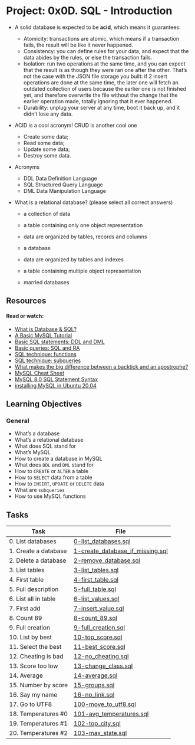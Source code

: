 
# Project: 0x0D. SQL - Introduction
- A solid database is expected to be **acid**, which means it guarantees:
    - Atomicity: transactions are atomic, which means if a transaction fails, the result will be like it never happened.
    - Consistency: you can define rules for your data, and expect that the data abides by the rules, or else the transaction fails.
    - Isolation: run two operations at the same time, and you can expect that the result is as though they were ran one after the other. That’s not the case with the JSON file storage you built: if 2 insert operations are done at the same time, the later one will fetch an outdated collection of users because the earlier one is not finished yet, and therefore overwrite the file without the change that the earlier operation made, totally ignoring that it ever happened.
    - Durability: unplug your server at any time, boot it back up, and it didn’t lose any data.

- ACID is a cool acronym! CRUD is another cool one

    - Create some data;
    - Read some data;
    - Update some data;
    - Destroy some data.

- Acronyms
    - DDL Data Definition Language
    - SQL Structured Query Language
    - DML Data Manipulation Language

- What is a relational database? (please select all correct answers)
    - a collection of data
    - a table containing only one object representation
    - data are organized by tables, records and columns
    - a database

    - data are organized by tables and indexes
    - a table containing multiple object representation
    - married databases



## Resources

#### Read or watch:

* [What is Database & SQL?](https://intranet.alxswe.com/rltoken/yyRKTEdRkYEVlRgZPbasjw)
* [A Basic MySQL Tutorial](https://intranet.alxswe.com/rltoken/sV2PtK5YfQsXWW1malRZ5Q)
* [Basic SQL statements: DDL and DML](https://intranet.alxswe.com/rltoken/IUKo4-UaRZSKPvXr5u9oBw)
* [Basic queries: SQL and RA](https://intranet.alxswe.com/rltoken/rXKvu2u7vg1Hj6bnX7UgMg)
* [SQL technique: functions](https://intranet.alxswe.com/rltoken/-Riv_dzSYsJyvy-LlaO6Mg)
* [SQL technique: subqueries](https://intranet.alxswe.com/rltoken/QpIXoR--8eBIaidgSWYsBQ)
* [What makes the big difference between a backtick and an apostrophe?](https://intranet.alxswe.com/rltoken/Gt0nFJPJRwW2Y0izzwbVrw)
* [MySQL Cheat Sheet](https://intranet.alxswe.com/rltoken/1oU1LwCksQLXjs6fZYezrw)
* [MySQL 8.0 SQL Statement Syntax](https://intranet.alxswe.com/rltoken/HmdmLiYBM0Q34iCYPWd9XQ)
* [installing MySQL in Ubuntu 20.04](https://intranet.alxswe.com/rltoken/IpYI9rgbwfjxOAQQgpHCmQ)
## Learning Objectives

### General

* What’s a database
* What’s a relational database
* What does SQL stand for
* What’s MySQL
* How to create a database in MySQL
* What does <code>DDL</code> and <code>DML</code> stand for
* How to <code>CREATE</code> or <code>ALTER</code> a table
* How to <code>SELECT</code> data from a table
* How to <code>INSERT</code>, <code>UPDATE</code> or <code>DELETE</code> data
* What are <code>subqueries</code>
* How to use MySQL functions
## Tasks

| Task | File |
| ---- | ---- |
| 0. List databases | [0-list_databases.sql](./0-list_databases.sql) |
| 1. Create a database | [1-create_database_if_missing.sql](./1-create_database_if_missing.sql) |
| 2. Delete a database | [2-remove_database.sql](./2-remove_database.sql) |
| 3. List tables | [3-list_tables.sql](./3-list_tables.sql) |
| 4. First table | [4-first_table.sql](./4-first_table.sql) |
| 5. Full description | [5-full_table.sql](./5-full_table.sql) |
| 6. List all in table | [6-list_values.sql](./6-list_values.sql) |
| 7. First add | [7-insert_value.sql](./7-insert_value.sql) |
| 8. Count 89 | [8-count_89.sql](./8-count_89.sql) |
| 9. Full creation | [9-full_creation.sql](./9-full_creation.sql) |
| 10. List by best | [10-top_score.sql](./10-top_score.sql) |
| 11. Select the best | [11-best_score.sql](./11-best_score.sql) |
| 12. Cheating is bad | [12-no_cheating.sql](./12-no_cheating.sql) |
| 13. Score too low | [13-change_class.sql](./13-change_class.sql) |
| 14. Average | [14-average.sql](./14-average.sql) |
| 15. Number by score | [15-groups.sql](./15-groups.sql) |
| 16. Say my name | [16-no_link.sql](./16-no_link.sql) |
| 17. Go to UTF8 | [100-move_to_utf8.sql](./100-move_to_utf8.sql) |
| 18. Temperatures #0 | [101-avg_temperatures.sql](./101-avg_temperatures.sql) |
| 19. Temperatures #1 | [102-top_city.sql](./102-top_city.sql) |
| 20. Temperatures #2 | [103-max_state.sql](./103-max_state.sql) |

